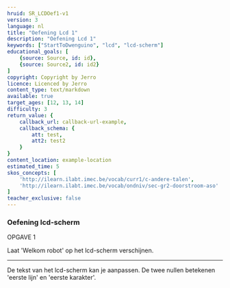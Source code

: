 ```yaml
---
hruid: SR_LCDOef1-v1
version: 3
language: nl
title: "Oefening Lcd 1"
description: "Oefening Lcd 1"
keywords: ["StartToDwenguino", "lcd", "lcd-scherm"]
educational_goals: [
    {source: Source, id: id}, 
    {source: Source2, id: id2}
]
copyright: Copyright by Jerro
licence: Licenced by Jerro
content_type: text/markdown
available: true
target_ages: [12, 13, 14]
difficulty: 3
return_value: {
    callback_url: callback-url-example,
    callback_schema: {
        att: test,
        att2: test2
    }
}
content_location: example-location
estimated_time: 5
skos_concepts: [
    'http://ilearn.ilabt.imec.be/vocab/curr1/c-andere-talen', 
    'http://ilearn.ilabt.imec.be/vocab/ondniv/sec-gr2-doorstroom-aso'
]
teacher_exclusive: false
---
```


### Oefening lcd-scherm

OPGAVE 1

Laat 'Welkom robot' op het lcd-scherm verschijnen.  

---

De tekst van het lcd-scherm kan je aanpassen. De twee nullen betekenen 'eerste lijn' en 'eerste karakter'.